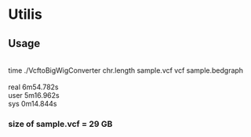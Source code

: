 # Utilis <br>
## Usage <br>
<br>
time ./VcftoBigWigConverter chr.length sample.vcf vcf sample.bedgraph
<br><br>
real	6m54.782s <br>
user	5m16.962s <br>
sys	0m14.844s <br>

### size of sample.vcf = 29 GB
